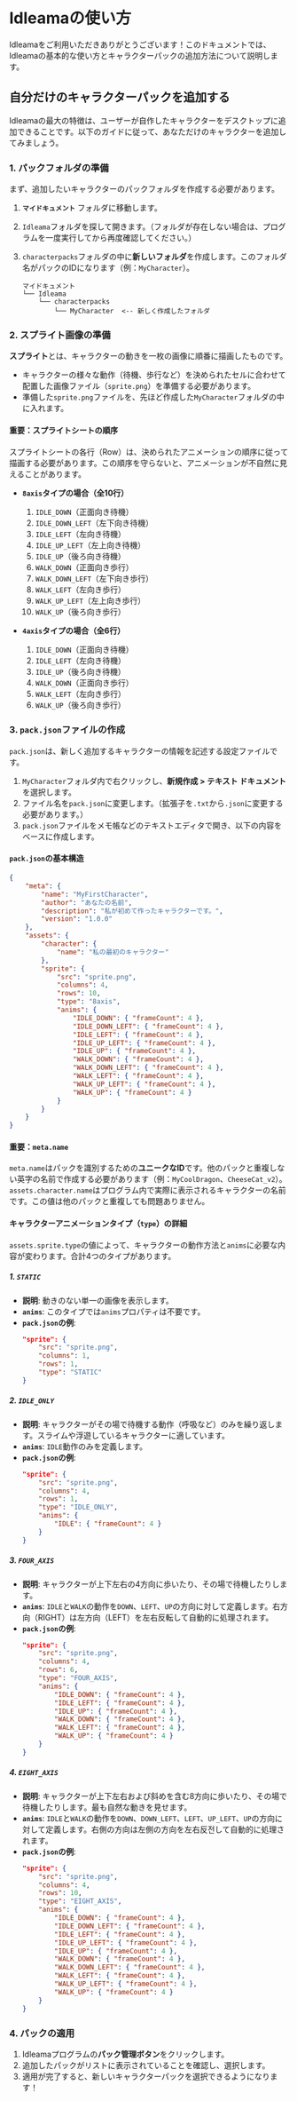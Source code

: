 # Idleamaの使い方

Idleamaをご利用いただきありがとうございます！このドキュメントでは、Idleamaの基本的な使い方とキャラクターパックの追加方法について説明します。

## 自分だけのキャラクターパックを追加する

Idleamaの最大の特徴は、ユーザーが自作したキャラクターをデスクトップに追加できることです。以下のガイドに従って、あなただけのキャラクターを追加してみましょう。

### 1. パックフォルダの準備

まず、追加したいキャラクターのパックフォルダを作成する必要があります。

1.  **`マイドキュメント`** フォルダに移動します。
2.  `Idleama`フォルダを探して開きます。（フォルダが存在しない場合は、プログラムを一度実行してから再度確認してください。）
3.  `characterpacks`フォルダの中に**新しいフォルダ**を作成します。このフォルダ名がパックのIDになります（例：`MyCharacter`）。

    ```
    マイドキュメント
    └── Idleama
        └── characterpacks
            └── MyCharacter  <-- 新しく作成したフォルダ
    ```

### 2. スプライト画像の準備

**スプライト**とは、キャラクターの動きを一枚の画像に順番に描画したものです。

*   キャラクターの様々な動作（待機、歩行など）を決められたセルに合わせて配置した画像ファイル（`sprite.png`）を準備する必要があります。
*   準備した`sprite.png`ファイルを、先ほど作成した`MyCharacter`フォルダの中に入れます。

#### 重要：スプライトシートの順序

スプライトシートの各行（Row）は、決められたアニメーションの順序に従って描画する必要があります。この順序を守らないと、アニメーションが不自然に見えることがあります。

*   **`8axis`タイプの場合（全10行）**
    1.  `IDLE_DOWN`（正面向き待機）
    2.  `IDLE_DOWN_LEFT`（左下向き待機）
    3.  `IDLE_LEFT`（左向き待機）
    4.  `IDLE_UP_LEFT`（左上向き待機）
    5.  `IDLE_UP`（後ろ向き待機）
    6.  `WALK_DOWN`（正面向き歩行）
    7.  `WALK_DOWN_LEFT`（左下向き歩行）
    8.  `WALK_LEFT`（左向き歩行）
    9.  `WALK_UP_LEFT`（左上向き歩行）
    10. `WALK_UP`（後ろ向き歩行）

*   **`4axis`タイプの場合（全6行）**
    1.  `IDLE_DOWN`（正面向き待機）
    2.  `IDLE_LEFT`（左向き待機）
    3.  `IDLE_UP`（後ろ向き待機）
    4.  `WALK_DOWN`（正面向き歩行）
    5.  `WALK_LEFT`（左向き歩行）
    6.  `WALK_UP`（後ろ向き歩行）


### 3. `pack.json`ファイルの作成

`pack.json`は、新しく追加するキャラクターの情報を記述する設定ファイルです。

1.  `MyCharacter`フォルダ内で右クリックし、**新規作成 > テキスト ドキュメント**を選択します。
2.  ファイル名を`pack.json`に変更します。（拡張子を`.txt`から`.json`に変更する必要があります。）
3.  `pack.json`ファイルをメモ帳などのテキストエディタで開き、以下の内容をベースに作成します。

#### `pack.json`の基本構造

```json
{
    "meta": {
        "name": "MyFirstCharacter",
        "author": "あなたの名前",
        "description": "私が初めて作ったキャラクターです。",
        "version": "1.0.0"
    },
    "assets": {
        "character": {
            "name": "私の最初のキャラクター"
        },
        "sprite": {
            "src": "sprite.png",
            "columns": 4,
            "rows": 10,
            "type": "8axis",
            "anims": {
                "IDLE_DOWN": { "frameCount": 4 },
                "IDLE_DOWN_LEFT": { "frameCount": 4 },
                "IDLE_LEFT": { "frameCount": 4 },
                "IDLE_UP_LEFT": { "frameCount": 4 },
                "IDLE_UP": { "frameCount": 4 },
                "WALK_DOWN": { "frameCount": 4 },
                "WALK_DOWN_LEFT": { "frameCount": 4 },
                "WALK_LEFT": { "frameCount": 4 },
                "WALK_UP_LEFT": { "frameCount": 4 },
                "WALK_UP": { "frameCount": 4 }
            }
        }
    }
}
```

#### 重要：`meta.name`
`meta.name`はパックを識別するための**ユニークなID**です。他のパックと重複しない英字の名前で作成する必要があります（例：`MyCoolDragon`、`CheeseCat_v2`）。
`assets.character.name`はプログラム内で実際に表示されるキャラクターの名前です。この値は他のパックと重複しても問題ありません。

#### キャラクターアニメーションタイプ（`type`）の詳細

`assets.sprite.type`の値によって、キャラクターの動作方法と`anims`に必要な内容が変わります。合計4つのタイプがあります。

##### 1. `STATIC`
*   **説明**: 動きのない単一の画像を表示します。
*   **`anims`**: このタイプでは`anims`プロパティは不要です。
*   **`pack.json`の例**:
    ```json
    "sprite": {
        "src": "sprite.png",
        "columns": 1,
        "rows": 1,
        "type": "STATIC"
    }
    ```

##### 2. `IDLE_ONLY`
*   **説明**: キャラクターがその場で待機する動作（呼吸など）のみを繰り返します。スライムや浮遊しているキャラクターに適しています。
*   **`anims`**: `IDLE`動作のみを定義します。
*   **`pack.json`の例**:
    ```json
    "sprite": {
        "src": "sprite.png",
        "columns": 4,
        "rows": 1,
        "type": "IDLE_ONLY",
        "anims": {
            "IDLE": { "frameCount": 4 }
        }
    }
    ```

##### 3. `FOUR_AXIS`
*   **説明**: キャラクターが上下左右の4方向に歩いたり、その場で待機したりします。
*   **`anims`**: `IDLE`と`WALK`の動作を`DOWN`、`LEFT`、`UP`の方向に対して定義します。右方向（RIGHT）は左方向（LEFT）を左右反転して自動的に処理されます。
*   **`pack.json`の例**:
    ```json
    "sprite": {
        "src": "sprite.png",
        "columns": 4,
        "rows": 6,
        "type": "FOUR_AXIS",
        "anims": {
            "IDLE_DOWN": { "frameCount": 4 },
            "IDLE_LEFT": { "frameCount": 4 },
            "IDLE_UP": { "frameCount": 4 },
            "WALK_DOWN": { "frameCount": 4 },
            "WALK_LEFT": { "frameCount": 4 },
            "WALK_UP": { "frameCount": 4 }
        }
    }
    ```

##### 4. `EIGHT_AXIS`
*   **説明**: キャラクターが上下左右および斜めを含む8方向に歩いたり、その場で待機したりします。最も自然な動きを見せます。
*   **`anims`**: `IDLE`と`WALK`の動作を`DOWN`、`DOWN_LEFT`、`LEFT`、`UP_LEFT`、`UP`の方向に対して定義します。右側の方向は左側の方向を左右反전して自動的に処理されます。
*   **`pack.json`の例**:
    ```json
    "sprite": {
        "src": "sprite.png",
        "columns": 4,
        "rows": 10,
        "type": "EIGHT_AXIS",
        "anims": {
            "IDLE_DOWN": { "frameCount": 4 },
            "IDLE_DOWN_LEFT": { "frameCount": 4 },
            "IDLE_LEFT": { "frameCount": 4 },
            "IDLE_UP_LEFT": { "frameCount": 4 },
            "IDLE_UP": { "frameCount": 4 },
            "WALK_DOWN": { "frameCount": 4 },
            "WALK_DOWN_LEFT": { "frameCount": 4 },
            "WALK_LEFT": { "frameCount": 4 },
            "WALK_UP_LEFT": { "frameCount": 4 },
            "WALK_UP": { "frameCount": 4 }
        }
    }
    ```

### 4. パックの適用

1.  Idleamaプログラムの**パック管理ボタン**をクリックします。
2.  追加したパックがリストに表示されていることを確認し、選択します。
3.  適用が完了すると、新しいキャラクターパックを選択できるようになります！
